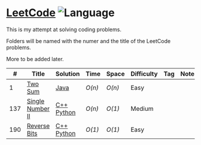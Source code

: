 # [LeetCode](https://leetcode.com/problemset/algorithms/) ![Language](https://img.shields.io/badge/Language-Java%201.8-blue.svg)

This is my attempt at solving coding problems.

Folders will be named with the numer and the title of the LeetCode problems.

More to be added later.


|  #  | Title           |  Solution       |  Time           | Space           | Difficulty    | Tag          | Note|
|-----|---------------- | --------------- | --------------- | --------------- | ------------- |--------------|-----|
1 | [Two Sum](https://leetcode.com/problems/two-sum/) | [Java](./1%20Two%20Sum/Solution.java) | _O(n)_       | _O(n)_          | Easy         |||
137 | [Single Number II](https://leetcode.com/problems/single-number-ii/) | [C++](./C++/single-number-ii.cpp) [Python](./Python/single-number-ii.py) | _O(n)_ | _O(1)_          | Medium         |||
190 | [Reverse Bits](https://leetcode.com/problems/reverse-bits/)  | [C++](./C++/reverse-bits.cpp) [Python](./Python/reverse-bits.py) | _O(1)_        | _O(1)_          | Easy           |||
